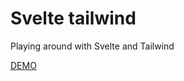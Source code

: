 # Svelte tailwind
Playing around with Svelte and Tailwind

[DEMO](https://goncy-svelte-tailwind.netlify.com/)
